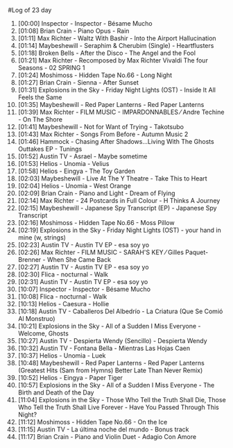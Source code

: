 #Log of 23 day

1. [00:00] Inspector - Inspector - Bésame Mucho
1. [01:08] Brian Crain - Piano Opus - Rain
1. [01:11] Max Richter - Waltz With Bashir - Into the Airport Hallucination
1. [01:14] Maybeshewill - Seraphim & Cherubim (Single) - Heartflusters
1. [01:18] Broken Bells - After the Disco - The Angel and the Fool
1. [01:21] Max Richter - Recomposed by Max Richter Vivaldi The four Seasons - 02 SPRING 1
1. [01:24] Moshimoss - Hidden Tape No.66 - Long Night
1. [01:27] Brian Crain - Sienna - After Sunset
1. [01:31] Explosions in the Sky - Friday Night Lights (OST) - Inside It All Feels the Same
1. [01:35] Maybeshewill - Red Paper Lanterns - Red Paper Lanterns
1. [01:39] Max Richter - FILM MUSIC - IMPARDONNABLES ⁄ Andre Techine - On The Shore
1. [01:41] Maybeshewill - Not for Want of Trying - Takotsubo
1. [01:43] Max Richter - Songs From Before - Autumn Music 2
1. [01:46] Hammock - Chasing After Shadows...Living With The Ghosts Outtakes EP - Tunings
1. [01:52] Austin TV - Asrael - Maybe sometime
1. [01:53] Helios - Unomia - Velius
1. [01:58] Helios - Eingya - The Toy Garden
1. [02:03] Maybeshewill - Live At The Y Theatre - Take This to Heart
1. [02:04] Helios - Unomia - West Orange
1. [02:09] Brian Crain - Piano and Light - Dream of Flying
1. [02:14] Max Richter - 24 Postcards in Full Colour - H Thinks A Journey
1. [02:15] Maybeshewill - Japanese Spy Transcript (EP) - Japanese Spy Transcript
1. [02:16] Moshimoss - Hidden Tape No.66 - Moss Pillow
1. [02:19] Explosions in the Sky - Friday Night Lights (OST) - your hand in mine (w, strings)
1. [02:23] Austin TV - Austin TV EP - esa soy yo
1. [02:26] Max Richter - FILM MUSIC - SARAH'S KEY ⁄ Gilles Paquet-Brenner - When She Came Back
1. [02:27] Austin TV - Austin TV EP - esa soy yo
1. [02:30] Flica - nocturnal - Walk
1. [02:31] Austin TV - Austin TV EP - esa soy yo
1. [10:07] Inspector - Inspector - Bésame Mucho
1. [10:08] Flica - nocturnal - Walk
1. [10:13] Helios - Caesura - Hollie
1. [10:18] Austin TV - Caballeros Del Albedrío - La Criatura (Que Se Comió Al Monstruo)
1. [10:21] Explosions in the Sky - All of a Sudden I Miss Everyone - Welcome, Ghosts
1. [10:27] Austin TV - Despierta Wendy (Sencillo) - Despierta Wendy
1. [10:32] Austin TV - Fontana Bella - Mientras Las Hojas Caen
1. [10:37] Helios - Unomia - Luek
1. [10:48] Maybeshewill - Red Paper Lanterns - Red Paper Lanterns (Greatest Hits (Sam from Hymns) Better Late Than Never Remix)
1. [10:52] Helios - Eingya - Paper Tiger
1. [10:57] Explosions in the Sky - All of a Sudden I Miss Everyone - The Birth and Death of the Day
1. [11:04] Explosions in the Sky - Those Who Tell the Truth Shall Die, Those Who Tell the Truth Shall Live Forever - Have You Passed Through This Night?
1. [11:12] Moshimoss - Hidden Tape No.66 - On the Ice
1. [11:15] Austin TV - La última noche del mundo - Bonus track
1. [11:17] Brian Crain - Piano and Violin Duet - Adagio Con Amore

